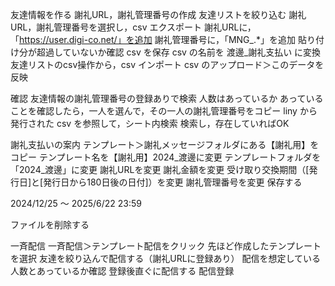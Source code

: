友達情報を作る
謝礼URL，謝礼管理番号の作成
友達リストを絞り込む
謝礼URL，謝礼管理番号を選択し，csv エクスポート
謝礼URLに，「https://user.digi-co.net/」を追加
謝礼管理番号に，「MNG_.*」を追加
貼り付け分が超過していないか確認
csv を保存
csv の名前を 渡邊_謝礼支払い に変換
友達リストのcsv操作から，csv インポート
csv のアップロード＞このデータを反映

確認
友達情報の謝礼管理番号の登録ありで検索
人数はあっているか
あっていることを確認したら，一人を選んで，その一人の謝礼管理番号をコピー
liny から発行された csv を参照して，シート内検索
検索し，存在していればOK

謝礼支払いの案内
テンプレート＞謝礼メッセージフォルダにある【謝礼用】をコピー
テンプレート名を【謝礼用】2024_渡邊に変更
テンプレートフォルダを「2024_渡邊」に変更
謝礼URLを変更
謝礼金額を変更
受け取り交換期間（[発行日]と[発行日から180日後の日付]）を変更
謝礼管理番号を変更
保存する

 2024/12/25 ～ 2025/6/22 23:59 

ファイルを削除する

一斉配信
一斉配信＞テンプレート配信をクリック
先ほど作成したテンプレートを選択
友達を絞り込んで配信する（謝礼URLに登録あり）
配信を想定している人数とあっているか確認
登録後直ぐに配信する
配信登録
